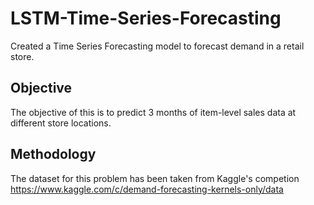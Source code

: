 # LSTM-Time-Series-Forecasting
Created a Time Series Forecasting model to forecast demand in a retail store.
## Objective
The objective of this is to predict 3 months of item-level sales data at different store locations.

## Methodology
The dataset for this problem has been taken from Kaggle's competion
https://www.kaggle.com/c/demand-forecasting-kernels-only/data
